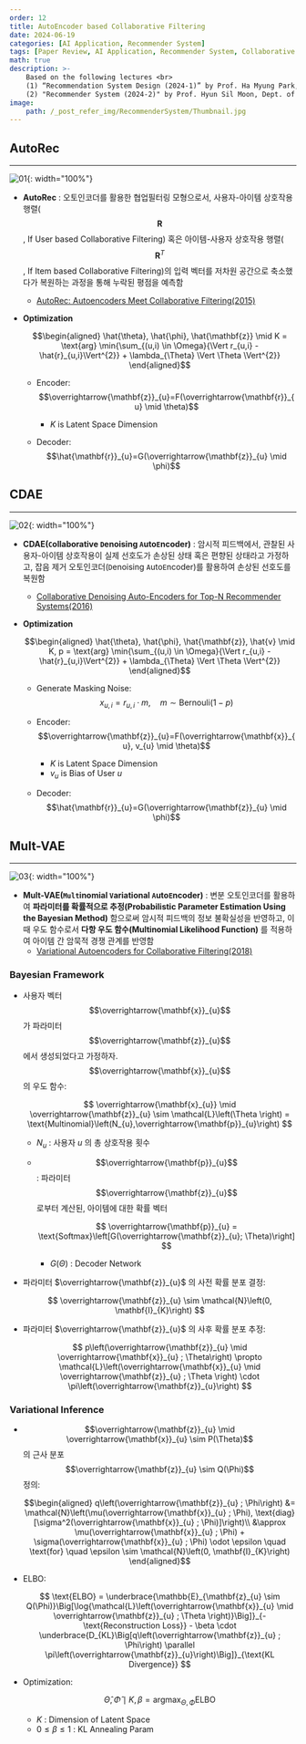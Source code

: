 ```yaml
---
order: 12
title: AutoEncoder based Collaborative Filtering
date: 2024-06-19
categories: [AI Application, Recommender System]
tags: [Paper Review, AI Application, Recommender System, Collaborative Filtering, Autoencoder, Bayesian]
math: true
description: >-
    Based on the following lectures <br>
    (1) “Recommendation System Design (2024-1)” by Prof. Ha Myung Park, Dept. of Artificial Intelligence. College of SW, Kookmin Univ. <br>
    (2) "Recommender System (2024-2)" by Prof. Hyun Sil Moon, Dept. of Data Science, The Grad. School, Kookmin Univ.
image:
    path: /_post_refer_img/RecommenderSystem/Thumbnail.jpg
---
```


## AutoRec
-----

![01](/_post_refer_img/RecommenderSystem/12-01.png){: width="100%"}

- **AutoRec** : 오토인코더를 활용한 협업필터링 모형으로서, 사용자-아이템 상호작용 행렬($$\mathbf{R}$$, If User based Collaborative Filtering) 혹은 아이템-사용자 상호작용 행렬($$\mathbf{R}^{T}$$, If Item based Collaborative Filtering)의 입력 벡터를 저차원 공간으로 축소했다가 복원하는 과정을 통해 누락된 평점을 예측함
    - [AutoRec: Autoencoders Meet Collaborative Filtering(2015)](https://doi.org/10.1145/2740908.2742726)

- **Optimization**

    $$\begin{aligned}
    \hat{\theta}, \hat{\phi}, \hat{\mathbf{z}} \mid K = \text{arg} \min{\sum_{(u,i) \in \Omega}{\Vert r_{u,i} - \hat{r}_{u,i}\Vert^{2}} + \lambda_{\Theta} \Vert \Theta \Vert^{2}}
    \end{aligned}$$

    - Encoder: $$\overrightarrow{\mathbf{z}}_{u}=F(\overrightarrow{\mathbf{r}}_{u} \mid \theta)$$
        - $K$ is Latent Space Dimension

    - Decoder: $$\hat{\mathbf{r}}_{u}=G(\overrightarrow{\mathbf{z}}_{u} \mid \phi)$$

## CDAE
-----

![02](/_post_refer_img/RecommenderSystem/12-02.png){: width="100%"}

- **CDAE(`C`ollaborative `D`enoising `A`uto`E`ncoder)** : 암시적 피드백에서, 관찰된 사용자-아이템 상호작용이 실제 선호도가 손상된 상태 혹은 편향된 상태라고 가정하고, 잡음 제거 오토인코더(`D`enoising `A`uto`E`ncoder)를 활용하여 손상된 선호도를 복원함
    - [Collaborative Denoising Auto-Encoders for Top-N Recommender Systems(2016)](https://doi.org/10.1145/2835776.2835837)

- **Optimization**

    $$\begin{aligned}
    \hat{\theta}, \hat{\phi}, \hat{\mathbf{z}}, \hat{v} \mid K, p = \text{arg} \min{\sum_{(u,i) \in \Omega}{\Vert r_{u,i} - \hat{r}_{u,i}\Vert^{2}} + \lambda_{\Theta} \Vert \Theta \Vert^{2}}
    \end{aligned}$$

    - Generate Masking Noise: $$x_{u,i} = r_{u,i} \cdot m, \quad m \sim \text{Bernouli}(1-p)$$

    - Encoder: $$\overrightarrow{\mathbf{z}}_{u}=F(\overrightarrow{\mathbf{x}}_{u}, v_{u} \mid \theta)$$
        - $K$ is Latent Space Dimension
        - $v_{u}$ is Bias of User $u$

    - Decoder: $$\hat{\mathbf{r}}_{u}=G(\overrightarrow{\mathbf{z}}_{u} \mid \phi)$$

## Mult-VAE
-----

![03](/_post_refer_img/RecommenderSystem/12-03.png){: width="100%"}

- **Mult-VAE(`Mult`inomial `V`ariational `A`uto`E`ncoder)** : 변분 오토인코더를 활용하여 **파라미터를 확률적으로 추정(Probabilistic Parameter Estimation Using the Bayesian Method)** 함으로써 암시적 피드백의 정보 불확실성을 반영하고, 이때 우도 함수로서 **다항 우도 함수(Multinomial Likelihood Function)** 를 적용하여 아이템 간 암묵적 경쟁 관계를 반영함
    - [Variational Autoencoders for Collaborative Filtering(2018)](https://doi.org/10.1145/3178876.3186150)

### Bayesian Framework

- 사용자 벡터 $$\overrightarrow{\mathbf{x}}_{u}$$ 가 파라미터 $$\overrightarrow{\mathbf{z}}_{u}$$ 에서 생성되었다고 가정하자. $$\overrightarrow{\mathbf{x}}_{u}$$ 의 우도 함수:

    $$
    \overrightarrow{\mathbf{x}_{u}} \mid \overrightarrow{\mathbf{z}}_{u} \sim \mathcal{L}\left(\Theta \right) = \text{Multinomial}\left(N_{u},\overrightarrow{\mathbf{p}}_{u}\right)
    $$

    - $N_{u}$ : 사용자 $u$ 의 총 상호작용 횟수
    - $$\overrightarrow{\mathbf{p}}_{u}$$ : 파라미터 $$\overrightarrow{\mathbf{z}}_{u}$$ 로부터 계산된, 아이템에 대한 확률 벡터

        $$
        \overrightarrow{\mathbf{p}}_{u} = \text{Softmax}\left[G(\overrightarrow{\mathbf{z}}_{u}; \Theta)\right]
        $$

        - $G(\Theta)$ : Decoder Network

- 파라미터 $\overrightarrow{\mathbf{z}}_{u}$ 의 사전 확률 분포 결정:

    $$
    \overrightarrow{\mathbf{z}}_{u} \sim \mathcal{N}\left(0, \mathbf{I}_{K}\right)
    $$

- 파라미터 $\overrightarrow{\mathbf{z}}_{u}$ 의 사후 확률 분포 추정:

    $$
    p\left(\overrightarrow{\mathbf{z}}_{u} \mid \overrightarrow{\mathbf{x}}_{u} ; \Theta\right) \propto \mathcal{L}\left(\overrightarrow{\mathbf{x}}_{u} \mid \overrightarrow{\mathbf{z}}_{u} ; \Theta \right) \cdot \pi\left(\overrightarrow{\mathbf{z}}_{u}\right)
    $$

### Variational Inference

- $$\overrightarrow{\mathbf{z}}_{u} \mid \overrightarrow{\mathbf{x}}_{u} \sim P(\Theta)$$ 의 근사 분포 $$\overrightarrow{\mathbf{z}}_{u} \sim Q(\Phi)$$ 정의:

    $$\begin{aligned}
    q\left(\overrightarrow{\mathbf{z}}_{u} ; \Phi\right)
    &= \mathcal{N}\left(\mu(\overrightarrow{\mathbf{x}}_{u} ; \Phi), \text{diag}[\sigma^2(\overrightarrow{\mathbf{x}}_{u} ; \Phi)]\right)\\
    &\approx \mu(\overrightarrow{\mathbf{x}}_{u} ; \Phi) + \sigma(\overrightarrow{\mathbf{x}}_{u} ; \Phi) \odot \epsilon \quad \text{for} \quad \epsilon \sim \mathcal{N}\left(0, \mathbf{I}_{K}\right)
    \end{aligned}$$

- ELBO:

    $$
    \text{ELBO}
    = \underbrace{\mathbb{E}_{\mathbf{z}_{u} \sim Q(\Phi)}\Big[\log{\mathcal{L}\left(\overrightarrow{\mathbf{x}}_{u} \mid \overrightarrow{\mathbf{z}}_{u} ; \Theta \right)}\Big]}_{-\text{Reconstruction Loss}} - \beta \cdot \underbrace{D_{KL}\Big[q\left(\overrightarrow{\mathbf{z}}_{u} ; \Phi\right) \parallel \pi\left(\overrightarrow{\mathbf{z}}_{u}\right)\Big]}_{\text{KL Divergence}}
    $$

- Optimization:

    $$
    \hat{\Theta},\hat{\Phi} \mid K, \beta
    = \text{arg}\max_{\Theta,\Phi}{\text{ELBO}}
    $$

    - $K$ : Dimension of Latent Space
    - $0 \le \beta \le 1$ : KL Annealing Param